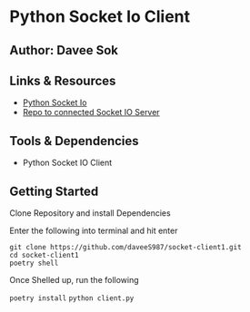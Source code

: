 # Python Socket Io Client

## Author: Davee Sok

## Links & Resources

- [Python Socket Io](https://python-socketio.readthedocs.io/en/latest/server.html)
- [Repo to connected Socket IO Server](https://github.com/daveeS987/socket-server1)

## Tools & Dependencies

- Python Socket IO Client

## Getting Started

Clone Repository and install Dependencies

Enter the following into terminal and hit enter

```iterm
git clone https://github.com/daveeS987/socket-client1.git
cd socket-client1
poetry shell
```

Once Shelled up, run the following

`poetry install`
`python client.py`
